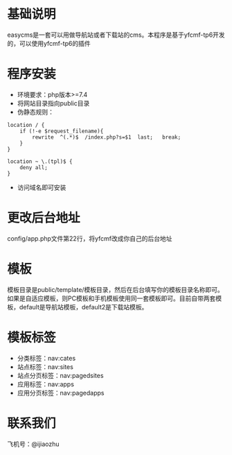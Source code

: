 # 基础说明
easycms是一套可以用做导航站或者下载站的cms。本程序是基于yfcmf-tp6开发的，可以使用yfcmf-tp6的插件

# 程序安装
- 环境要求：php版本>=7.4
- 将网站目录指向public目录
- 伪静态规则：
```
location / {
    if (!-e $request_filename){
        rewrite  ^(.*)$  /index.php?s=$1  last;   break;
    }
}

location ~ \.(tpl)$ {
    deny all;
}
```
- 访问域名即可安装

# 更改后台地址
config/app.php文件第22行，将yfcmf改成你自己的后台地址

# 模板
模板目录是public/template/模板目录，然后在后台填写你的模板目录名称即可。如果是自适应模板，则PC模板和手机模板使用同一套模板即可。目前自带两套模板，default是导航站模板，default2是下载站模板。

# 模板标签
- 分类标签：nav:cates
- 站点标签：nav:sites
- 站点分页标签：nav:pagedsites
- 应用标签：nav:apps
- 应用分页标签：nav:pagedapps

# 联系我们
飞机号：@ijiaozhu

